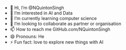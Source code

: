 - 👋 Hi, I’m @NQuintonSingh
- 👀 I’m interested in AI and Data
- 🌱 I’m currently learning computer science 
- 💞️ I’m looking to collaborate as partner or organisation 
- 📫 How to reach me GitHub.com/NQuintonSingh
- 😄 Pronouns: He
- ⚡ Fun fact: love to explore new things with AI

<!---
NQuintonSingh/NQuintonSingh is a ✨ special ✨ repository because its `README.md` (this file) appears on your GitHub profile.
You can click the Preview link to take a look at your changes.
--->
